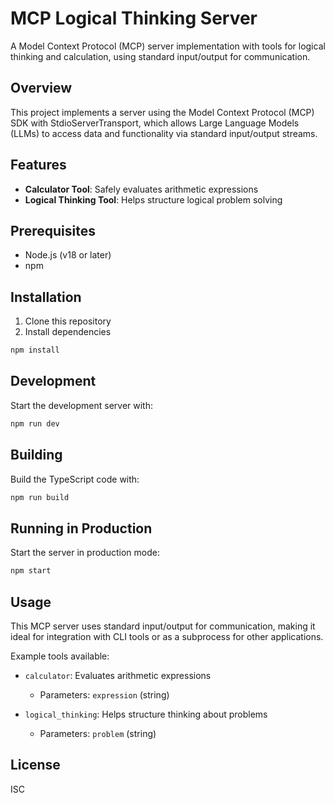 # MCP Logical Thinking Server

A Model Context Protocol (MCP) server implementation with tools for logical thinking and calculation, using standard input/output for communication.

## Overview

This project implements a server using the Model Context Protocol (MCP) SDK with StdioServerTransport, which allows Large Language Models (LLMs) to access data and functionality via standard input/output streams.

## Features

- **Calculator Tool**: Safely evaluates arithmetic expressions
- **Logical Thinking Tool**: Helps structure logical problem solving

## Prerequisites

- Node.js (v18 or later)
- npm

## Installation

1. Clone this repository
2. Install dependencies

```bash
npm install
```

## Development

Start the development server with:

```bash
npm run dev
```

## Building

Build the TypeScript code with:

```bash
npm run build
```

## Running in Production

Start the server in production mode:

```bash
npm start
```

## Usage

This MCP server uses standard input/output for communication, making it ideal for integration with CLI tools or as a subprocess for other applications.

Example tools available:

- `calculator`: Evaluates arithmetic expressions
  - Parameters: `expression` (string)

- `logical_thinking`: Helps structure thinking about problems
  - Parameters: `problem` (string)

## License

ISC